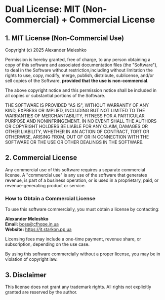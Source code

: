 # Dual License: MIT (Non-Commercial) + Commercial License

## 1. MIT License (Non-Commercial Use)

Copyright (c) 2025 Alexander Meleshko

Permission is hereby granted, free of charge, to any person obtaining a copy of this software and associated documentation files (the "Software"), to deal in the Software without restriction,including without limitation the rights to use, copy, modify, merge, publish, distribute, sublicense, and/or sell copies of the Software, **provided that the use is non-commercial**.

The above copyright notice and this permission notice shall be included in all copies or substantial portions of the Software.

THE SOFTWARE IS PROVIDED "AS IS", WITHOUT WARRANTY OF ANY KIND, EXPRESS OR IMPLIED, INCLUDING BUT NOT LIMITED TO THE WARRANTIES OF MERCHANTABILITY, FITNESS FOR A PARTICULAR PURPOSE AND NONINFRINGEMENT. IN NO EVENT SHALL THE AUTHORS OR COPYRIGHT HOLDERS BE LIABLE FOR ANY CLAIM, DAMAGES OR OTHER LIABILITY, WHETHER IN AN ACTION OF CONTRACT, TORT OR OTHERWISE, ARISING FROM, OUT OF OR IN CONNECTION WITH THE SOFTWARE OR THE USE OR OTHER DEALINGS IN THE SOFTWARE.

## 2. Commercial License

Any commercial use of this software requires a separate commercial license. A "commercial use" is any use of the software that generates revenue, is part of a business operation, or is used in a proprietary, paid, or revenue-generating product or service.

### How to Obtain a Commercial License

To use this software commercially, you must obtain a license by contacting:

**Alexander Meleshko**  
**Email:** boss@cfhope.in.ua  
**Website:** https://it.starkon.pp.ua

Licensing fees may include a one-time payment, revenue share, or subscription, depending on the use case.

By using this software commercially without a proper license, you may be in violation of copyright law.

## 3. Disclaimer

This license does not grant any trademark rights. All rights not explicitly granted are reserved by the author.
